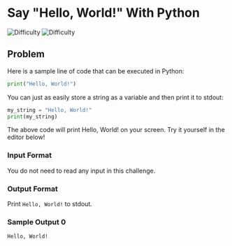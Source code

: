 # Say "Hello, World!" With Python

![Difficulty](https://img.shields.io/badge/Difficulty-Easy-brightgreen?style=for-the-badge "difficulty")
![Difficulty](https://img.shields.io/badge/Max%20Score-5-blue?style=for-the-badge "max-score")

## Problem

Here is a sample line of code that can be executed in Python:

```python
print("Hello, World!")
```

You can just as easily store a string as a variable and then print it to stdout:

```python
my_string = "Hello, World!"
print(my_string)
```

The above code will print Hello, World! on your screen. Try it yourself in the editor below!

### Input Format

You do not need to read any input in this challenge.

### Output Format

Print `Hello, World!` to stdout.

### Sample Output 0

```
Hello, World!
```
